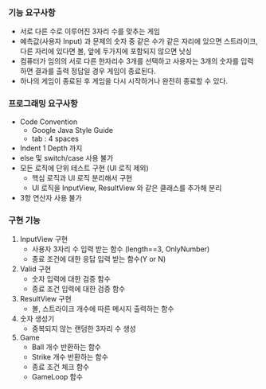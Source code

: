 ### 기능 요구사항
- 서로 다른 수로 이루어진 3자리 수를 맞추는 게임
- 예측값(사용자 Input) 과 문제의 숫자 중 같은 수가 같은 자리에 있으면 스트라이크, 다른 자리에 있다면 볼, 앞에 두가지에 포함되지 않으면 낫싱
- 컴퓨터가 임의의 서로 다른 한자리수 3개를 선택하고 사용자는 3개의 숫자를 입력하면 결과를 출력 정답일 경우 게임이 종료된다.
- 하나의 게임이 종료된 후 게임을 다시 시작하거나 완전히 종료할 수 있다.

### 프로그래밍 요구사항
- Code Convention
    - Google Java Style Guide
    - tab : 4 spaces
- Indent 1 Depth 까지
- else 및 switch/case 사용 불가
- 모든 로직에 단위 테스트 구현 (UI 로직 제외) 
    - 핵심 로직과 UI 로직 분리해서 구현
    - UI 로직을 InputView, ResultView 와 같은 클래스를 추가해 분리
- 3항 연산자 사용 불가

### 구현 기능
1. InputView 구현
   - 사용자 3자리 수 입력 받는 함수 (length==3, OnlyNumber)
   - 종료 조건에 대한 응답 입력 받는 함수(Y or N)
2. Valid 구현
   - 숫자 입력에 대한 검증 함수
   - 종료 조건 입력에 대한 검증 함수
3. ResultView 구현
   - 볼, 스트라이크 개수에 따른 메시지 출력하는 함수
4. 숫자 생성기 
   - 중복되지 않는 랜덤한 3자리 수 생성
5. Game
   - Ball 개수 반환하는 함수
   - Strike 개수 반환하는 함수
   - 종료 조건 체크 함수
   - GameLoop 함수 
